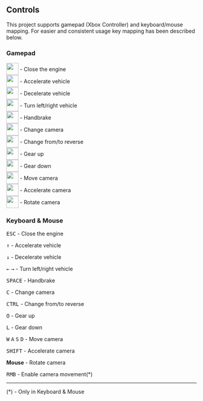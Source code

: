## Controls

This project supports gamepad (Xbox Controller) and keyboard/mouse mapping. For easier and consistent usage key mapping has been described below.

### Gamepad

<div>
    <img src="xbox_buttons/xboxControllerBack.png" style="vertical-align: middle;" width="32"> 
    <span style="vertical-align: middle;">- Close the engine</span>
</div>

<div>
    <img src="xbox_buttons/xboxControllerRightTrigger.png" style="vertical-align: middle;" width="32"> 
    <span style="vertical-align: middle;">- Accelerate vehicle</span>
</div>

<div>
    <img src="xbox_buttons/xboxControllerLeftTrigger.png" style="vertical-align: middle;" width="32"> 
    <span style="vertical-align: middle;">- Decelerate vehicle</span>
</div>

<div>
    <img src="xbox_buttons/xboxControllerLeftThumbstick.png" style="vertical-align: middle;" width="32"> 
    <span style="vertical-align: middle;">- Turn left/right vehicle</span>
</div>

<div>
    <img src="xbox_buttons/xboxControllerButtonA.png" style="vertical-align: middle;" width="32"> 
    <span style="vertical-align: middle;">- Handbrake</span>
</div>

<div>
    <img src="xbox_buttons/xboxControllerButtonX.png" style="vertical-align: middle;" width="32"> 
    <span style="vertical-align: middle;">- Change camera</span>
</div>

<div>
    <img src="xbox_buttons/xboxControllerButtonB.png" style="vertical-align: middle;" width="32"> 
    <span style="vertical-align: middle;">- Change from/to reverse</span>
</div>

<div>
    <img src="xbox_buttons/xboxControllerRightShoulder.png" style="vertical-align: middle;" width="32"> 
    <span style="vertical-align: middle;">- Gear up</span>
</div>

<div>
    <img src="xbox_buttons/xboxControllerLeftShoulder.png" style="vertical-align: middle;" width="32"> 
    <span style="vertical-align: middle;">- Gear down</span>
</div>

<div>
    <img src="xbox_buttons/xboxControllerDPad.png" style="vertical-align: middle;" width="32"> 
    <span style="vertical-align: middle;">- Move camera</span>
</div>

<div>
    <img src="xbox_buttons/xboxControllerRightThumbstick.png" style="vertical-align: middle;" width="32"> 
    <span style="vertical-align: middle;">- Accelerate camera</span>
</div>

<div>
    <img src="xbox_buttons/xboxControllerRightThumbstick.png" style="vertical-align: middle;" width="32"> 
    <span style="vertical-align: middle;">- Rotate camera</span>
</div>

### Keyboard & Mouse

<kbd>ESC</kbd> - Close the engine

<kbd>↑</kbd> - Accelerate vehicle

<kbd>↓</kbd> - Decelerate vehicle

<kbd>←</kbd> <kbd>→</kbd> - Turn left/right vehicle

<kbd>SPACE</kbd> - Handbrake

<kbd>C</kbd> - Change camera

<kbd>CTRL</kbd> - Change from/to reverse

<kbd>O</kbd> - Gear up

<kbd>L</kbd> - Gear down

<kbd>W</kbd> <kbd>A</kbd> <kbd>S</kbd> <kbd>D</kbd> - Move camera

<kbd>SHIFT</kbd> - Accelerate camera

**Mouse** - Rotate camera

<kbd>RMB</kbd> - Enable camera movement(*)

---
(*) - Only in Keyboard & Mouse